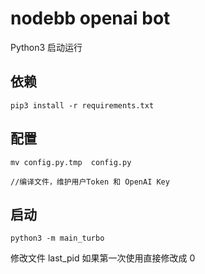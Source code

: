 # nodebb openai bot

Python3 启动运行



## 依赖
```
pip3 install -r requirements.txt
```

## 配置
```
mv config.py.tmp  config.py

//编译文件，维护用户Token 和 OpenAI Key

```


## 启动
```
python3 -m main_turbo
```

修改文件 last_pid  如果第一次使用直接修改成 0 
